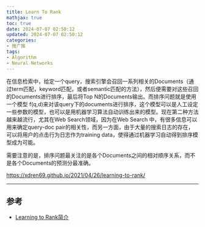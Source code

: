 ```yaml
---
title: Learn To Rank
mathjax: true
toc: true
date: 2024-07-07 02:50:12
updated: 2024-07-07 02:50:12
categories:
- 搜广推
tags:
- Algorithm
- Neural Networks
---
```


在信息检索中，给定一个query，搜索引擎会召回一系列相关的Documents（通过term匹配，keyword匹配，或者semantic匹配的方法），然后便需要对这些召回的Documents进行排序，最后将Top N的Documents输出。而排序问题就是使用一个模型 f(q,d)来对该query下的documents进行排序，这个模型可以是人工设定一些参数的模型，也可以是用机器学习算法自动训练出来的模型。现在第二种方法越来越流行，尤其在Web Search领域，因为在Web Search 中，有很多信息可以用来确定query-doc pair的相关性，而另一方面，由于大量的搜索日志的存在，可以将用户的点击行为日志作为training data，使得通过机器学习自动得到排序模型成为可能。

需要注意的是，排序问题最关注的是各个Documents之间的相对顺序关系，而不是各个Documents的预测分最准确。

https://xdren69.github.io/2021/04/26/learning-to-rank/



___

## 参考
- [Learning to Rank简介](https://www.cnblogs.com/bentuwuying/p/6681943.html)